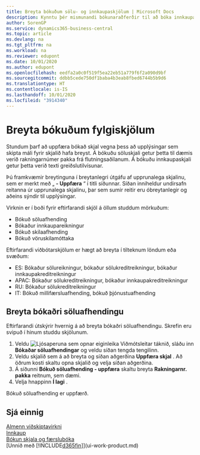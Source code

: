 ```yaml
---
title: Breyta bókuðum sölu- og innkaupaskjölum | Microsoft Docs
description: Kynntu þér mismunandi bókunaraðferðir til að bóka innkaupaskjöl og hvernig hægt er að uppfæra bókuð skjöl.
author: SorenGP
ms.service: dynamics365-business-central
ms.topic: article
ms.devlang: na
ms.tgt_pltfrm: na
ms.workload: na
ms.reviewer: edupont
ms.date: 10/01/2020
ms.author: edupont
ms.openlocfilehash: eedfa2a0c0f519f5ea22eb51a779f6f2a090d9bf
ms.sourcegitcommit: ddbb5cede750df1baba4b3eab8fbed6744b5b9d6
ms.translationtype: HT
ms.contentlocale: is-IS
ms.lasthandoff: 10/01/2020
ms.locfileid: "3914340"
---
```

# <a name="edit-posted-documents"></a>Breyta bókuðum fylgiskjölum

Stundum þarf að uppfæra bókað skjal vegna þess að upplýsingar sem skipta máli fyrir skjalið hafa breyst. Á bókuðu söluskjali getur þetta til dæmis verið rakningarnúmer pakka frá flutningsaðilanum. Á bókuðu innkaupaskjali getur þetta verið texti greiðslutilvísunar.

Þú framkvæmir breytinguna í breytanlegri útgáfu af upprunalega skjalinu, sem er merkt með „ **- Uppfæra** “ í titli síðunnar. Síðan inniheldur undirsafn reitanna úr upprunalega skjalinu, þar sem sumir reitir eru óbreytanlegir og aðeins sýndir til upplýsingar.

Virknin er í boði fyrir eftirfarandi skjöl á öllum studdum mörkuðum:

- Bókuð söluafhending
- Bókaður innkaupareikningur
- Bókuð skilaafhending
- Bókuð vöruskilamóttaka

Eftirfarandi viðbótarskjölum er hægt að breyta í tilteknum löndum eða svæðum:

- ES: Bókaður sölureikningur, bókaður sölukreditreikningur, bókaður innkaupakreditreikningur
- APAC: Bókaður sölukreditreikningur, bókaður innkaupakreditreikningur
- RU: Bókaður sölukreditreikningur
- IT: Bókuð millifærsluafhending, bókuð þjónustuafhending

## <a name="to-edit-a-posted-sales-shipment"></a>Breyta bókaðri söluafhendingu

Eftirfarandi útskýrir hvernig á að breyta bókaðri söluafhendingu. Skrefin eru svipuð í hinum studdu skjölunum.

1. Veldu ![Ljósaperuna sem opnar eiginleika Viðmótsleitar](media/ui-search/search_small.png "Segðu mér hvað þú vilt gera") táknið, sláðu inn **Bókaðar söluafhendingar** og veldu síðan tengda tengilinn.
2. Veldu skjalið sem á að breyta og síðan aðgerðina **Uppfæra skjal** . Að öðrum kosti skaltu opna skjalið og velja síðan aðgerðina.
3. Á síðunni **Bókuð söluafhending - uppfæra** skaltu breyta **Rakningarnr. pakka** reitnum, sem dæmi.
4. Velja hnappinn **Í lagi** .

Bókuð söluafhending er uppfærð.

## <a name="see-also"></a>Sjá einnig

[Almenn viðskiptavirkni](ui-across-business-areas.md)  
[Innkaup](purchasing-manage-purchasing.md)  
[Bókun skjala og færslubóka](ui-post-documents-journals.md)  
[Unnið með [!INCLUDE[d365fin](includes/d365fin_md.md)]](ui-work-product.md)  
